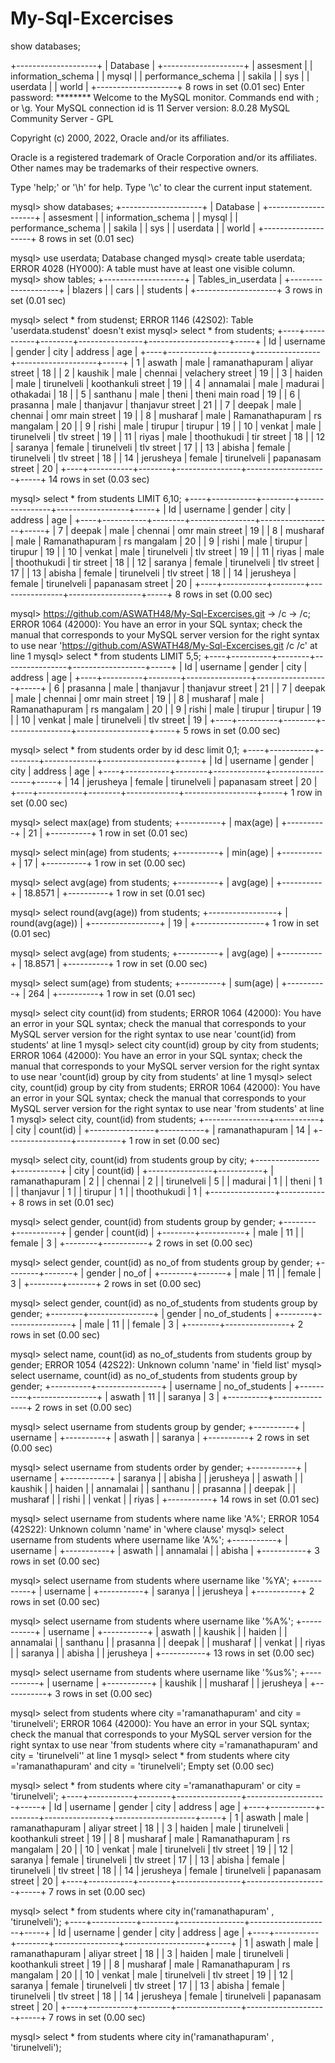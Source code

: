 # My-Sql-Excercises
show databases;

+--------------------+
| Database           |
+--------------------+
| assesment          |
| information_schema |
| mysql              |
| performance_schema |
| sakila             |
| sys                |
| userdata           |
| world              |
+--------------------+
8 rows in set (0.01 sec)
Enter password: ********
Welcome to the MySQL monitor.  Commands end with ; or \g.
Your MySQL connection id is 11
Server version: 8.0.28 MySQL Community Server - GPL

Copyright (c) 2000, 2022, Oracle and/or its affiliates.

Oracle is a registered trademark of Oracle Corporation and/or its
affiliates. Other names may be trademarks of their respective
owners.

Type 'help;' or '\h' for help. Type '\c' to clear the current input statement.

mysql> show databases;
+--------------------+
| Database           |
+--------------------+
| assesment          |
| information_schema |
| mysql              |
| performance_schema |
| sakila             |
| sys                |
| userdata           |
| world              |
+--------------------+
8 rows in set (0.01 sec)

mysql> use userdata;
Database changed
mysql> create table userdata;
ERROR 4028 (HY000): A table must have at least one visible column.
mysql> show tables;
+--------------------+
| Tables_in_userdata |
+--------------------+
| blazers            |
| cars               |
| students           |
+--------------------+
3 rows in set (0.01 sec)

mysql> select * from studenst;
ERROR 1146 (42S02): Table 'userdata.studenst' doesn't exist
mysql> select * from students;
+----+-----------+--------+----------------+--------------------+-----+
| Id | username  | gender | city           | address            | age |
+----+-----------+--------+----------------+--------------------+-----+
|  1 | aswath    | male   | ramanathapuram | aliyar street      |  18 |
|  2 | kaushik   | male   | chennai        | velachery street   |  19 |
|  3 | haiden    | male   | tirunelveli    | koothankuli street |  19 |
|  4 | annamalai | male   | madurai        | othakadai          |  18 |
|  5 | santhanu  | male   | theni          | theni main road    |  19 |
|  6 | prasanna  | male   | thanjavur      | thanjavur street   |  21 |
|  7 | deepak    | male   | chennai        | omr main street    |  19 |
|  8 | musharaf  | male   | Ramanathapuram | rs mangalam        |  20 |
|  9 | rishi     | male   | tirupur        | tirupur            |  19 |
| 10 | venkat    | male   | tirunelveli    | tlv street         |  19 |
| 11 | riyas     | male   | thoothukudi    | tir street         |  18 |
| 12 | saranya   | female | tirunelveli    | tlv street         |  17 |
| 13 | abisha    | female | tirunelveli    | tlv street         |  18 |
| 14 | jerusheya | female | tirunelveli    | papanasam street   |  20 |
+----+-----------+--------+----------------+--------------------+-----+
14 rows in set (0.03 sec)

mysql> select * from students LIMIT 6,10;
+----+-----------+--------+----------------+------------------+-----+
| Id | username  | gender | city           | address          | age |
+----+-----------+--------+----------------+------------------+-----+
|  7 | deepak    | male   | chennai        | omr main street  |  19 |
|  8 | musharaf  | male   | Ramanathapuram | rs mangalam      |  20 |
|  9 | rishi     | male   | tirupur        | tirupur          |  19 |
| 10 | venkat    | male   | tirunelveli    | tlv street       |  19 |
| 11 | riyas     | male   | thoothukudi    | tir street       |  18 |
| 12 | saranya   | female | tirunelveli    | tlv street       |  17 |
| 13 | abisha    | female | tirunelveli    | tlv street       |  18 |
| 14 | jerusheya | female | tirunelveli    | papanasam street |  20 |
+----+-----------+--------+----------------+------------------+-----+
8 rows in set (0.00 sec)

mysql> https://github.com/ASWATH48/My-Sql-Excercises.git
    -> /c
    -> /c;
ERROR 1064 (42000): You have an error in your SQL syntax; check the manual that corresponds to your MySQL server version for the right syntax to use near 'https://github.com/ASWATH48/My-Sql-Excercises.git
/c
/c' at line 1
mysql> select * from students LIMIT 5,5;
+----+----------+--------+----------------+------------------+-----+
| Id | username | gender | city           | address          | age |
+----+----------+--------+----------------+------------------+-----+
|  6 | prasanna | male   | thanjavur      | thanjavur street |  21 |
|  7 | deepak   | male   | chennai        | omr main street  |  19 |
|  8 | musharaf | male   | Ramanathapuram | rs mangalam      |  20 |
|  9 | rishi    | male   | tirupur        | tirupur          |  19 |
| 10 | venkat   | male   | tirunelveli    | tlv street       |  19 |
+----+----------+--------+----------------+------------------+-----+
5 rows in set (0.00 sec)

mysql> select * from students order by id desc limit 0,1;
+----+-----------+--------+-------------+------------------+-----+
| Id | username  | gender | city        | address          | age |
+----+-----------+--------+-------------+------------------+-----+
| 14 | jerusheya | female | tirunelveli | papanasam street |  20 |
+----+-----------+--------+-------------+------------------+-----+
1 row in set (0.00 sec)

mysql> select max(age) from students;
+----------+
| max(age) |
+----------+
|       21 |
+----------+
1 row in set (0.01 sec)

mysql> select min(age) from students;
+----------+
| min(age) |
+----------+
|       17 |
+----------+
1 row in set (0.00 sec)

mysql> select avg(age) from students;
+----------+
| avg(age) |
+----------+
|  18.8571 |
+----------+
1 row in set (0.01 sec)

mysql> select round(avg(age)) from students;
+-----------------+
| round(avg(age)) |
+-----------------+
|              19 |
+-----------------+
1 row in set (0.01 sec)

mysql> select avg(age) from students;
+----------+
| avg(age) |
+----------+
|  18.8571 |
+----------+
1 row in set (0.00 sec)

mysql> select sum(age) from students;
+----------+
| sum(age) |
+----------+
|      264 |
+----------+
1 row in set (0.01 sec)

mysql> select city count(id) from students;
ERROR 1064 (42000): You have an error in your SQL syntax; check the manual that corresponds to your MySQL server version for the right syntax to use near 'count(id) from students' at line 1
mysql> select city count(id) group by city from students;
ERROR 1064 (42000): You have an error in your SQL syntax; check the manual that corresponds to your MySQL server version for the right syntax to use near 'count(id) group by city from students' at line 1
mysql> select city, count(id) group by city from students;
ERROR 1064 (42000): You have an error in your SQL syntax; check the manual that corresponds to your MySQL server version for the right syntax to use near 'from students' at line 1
mysql> select city, count(id)  from students;
+----------------+-----------+
| city           | count(id) |
+----------------+-----------+
| ramanathapuram |        14 |
+----------------+-----------+
1 row in set (0.00 sec)

mysql> select city, count(id) from students group by city;
+----------------+-----------+
| city           | count(id) |
+----------------+-----------+
| ramanathapuram |         2 |
| chennai        |         2 |
| tirunelveli    |         5 |
| madurai        |         1 |
| theni          |         1 |
| thanjavur      |         1 |
| tirupur        |         1 |
| thoothukudi    |         1 |
+----------------+-----------+
8 rows in set (0.01 sec)

mysql> select gender, count(id) from students group by gender;
+--------+-----------+
| gender | count(id) |
+--------+-----------+
| male   |        11 |
| female |         3 |
+--------+-----------+
2 rows in set (0.00 sec)

mysql> select gender, count(id) as no_of from students group by gender;
+--------+-------+
| gender | no_of |
+--------+-------+
| male   |    11 |
| female |     3 |
+--------+-------+
2 rows in set (0.00 sec)

mysql> select gender, count(id) as no_of_students from students group by gender;
+--------+----------------+
| gender | no_of_students |
+--------+----------------+
| male   |             11 |
| female |              3 |
+--------+----------------+
2 rows in set (0.00 sec)

mysql> select name, count(id) as no_of_students from students group by gender;
ERROR 1054 (42S22): Unknown column 'name' in 'field list'
mysql> select username, count(id) as no_of_students from students group by gender;
+----------+----------------+
| username | no_of_students |
+----------+----------------+
| aswath   |             11 |
| saranya  |              3 |
+----------+----------------+
2 rows in set (0.00 sec)

mysql> select username from students group by gender;
+----------+
| username |
+----------+
| aswath   |
| saranya  |
+----------+
2 rows in set (0.00 sec)

mysql> select username from students order by gender;
+-----------+
| username  |
+-----------+
| saranya   |
| abisha    |
| jerusheya |
| aswath    |
| kaushik   |
| haiden    |
| annamalai |
| santhanu  |
| prasanna  |
| deepak    |
| musharaf  |
| rishi     |
| venkat    |
| riyas     |
+-----------+
14 rows in set (0.01 sec)

mysql> select username from students where name like 'A%';
ERROR 1054 (42S22): Unknown column 'name' in 'where clause'
mysql> select username from students where username like 'A%';
+-----------+
| username  |
+-----------+
| aswath    |
| annamalai |
| abisha    |
+-----------+
3 rows in set (0.00 sec)

mysql> select username from students where username like '%YA';
+-----------+
| username  |
+-----------+
| saranya   |
| jerusheya |
+-----------+
2 rows in set (0.00 sec)

mysql> select username from students where username like '%A%';
+-----------+
| username  |
+-----------+
| aswath    |
| kaushik   |
| haiden    |
| annamalai |
| santhanu  |
| prasanna  |
| deepak    |
| musharaf  |
| venkat    |
| riyas     |
| saranya   |
| abisha    |
| jerusheya |
+-----------+
13 rows in set (0.00 sec)

mysql> select username from students where username like '%us%';
+-----------+
| username  |
+-----------+
| kaushik   |
| musharaf  |
| jerusheya |
+-----------+
3 rows in set (0.00 sec)

mysql> select  from students where city ='ramanathapuram' and city = 'tirunelveli';
ERROR 1064 (42000): You have an error in your SQL syntax; check the manual that corresponds to your MySQL server version for the right syntax to use near 'from students where city ='ramanathapuram' and city = 'tirunelveli'' at line 1
mysql> select *  from students where city ='ramanathapuram' and city = 'tirunelveli';
Empty set (0.00 sec)

mysql> select *  from students where city ='ramanathapuram' or city = 'tirunelveli';
+----+-----------+--------+----------------+--------------------+-----+
| Id | username  | gender | city           | address            | age |
+----+-----------+--------+----------------+--------------------+-----+
|  1 | aswath    | male   | ramanathapuram | aliyar street      |  18 |
|  3 | haiden    | male   | tirunelveli    | koothankuli street |  19 |
|  8 | musharaf  | male   | Ramanathapuram | rs mangalam        |  20 |
| 10 | venkat    | male   | tirunelveli    | tlv street         |  19 |
| 12 | saranya   | female | tirunelveli    | tlv street         |  17 |
| 13 | abisha    | female | tirunelveli    | tlv street         |  18 |
| 14 | jerusheya | female | tirunelveli    | papanasam street   |  20 |
+----+-----------+--------+----------------+--------------------+-----+
7 rows in set (0.00 sec)

mysql> select *  from students where city in('ramanathapuram' ,  'tirunelveli');
+----+-----------+--------+----------------+--------------------+-----+
| Id | username  | gender | city           | address            | age |
+----+-----------+--------+----------------+--------------------+-----+
|  1 | aswath    | male   | ramanathapuram | aliyar street      |  18 |
|  3 | haiden    | male   | tirunelveli    | koothankuli street |  19 |
|  8 | musharaf  | male   | Ramanathapuram | rs mangalam        |  20 |
| 10 | venkat    | male   | tirunelveli    | tlv street         |  19 |
| 12 | saranya   | female | tirunelveli    | tlv street         |  17 |
| 13 | abisha    | female | tirunelveli    | tlv street         |  18 |
| 14 | jerusheya | female | tirunelveli    | papanasam street   |  20 |
+----+-----------+--------+----------------+--------------------+-----+
7 rows in set (0.00 sec)

mysql> select *  from students where city in('ramanathapuram' ,  'tirunelveli');
